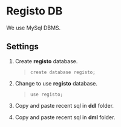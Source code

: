 # Registo DB

We use MySql DBMS.

## Settings

 1. Create **registo** database.
	  > `create database registo;`
	 
 2. Change to use **registo** database. 
	  > `use registo;`
 
 3. Copy and paste recent sql in **ddl** folder.
	 
 4.  Copy and paste recent sql in **dml** folder.